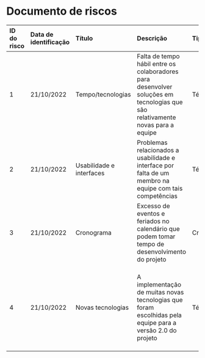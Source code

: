 # Documento de riscos

|  ID do risco  | Data de identificação | Título | Descrição | Tipo | Impacto | Probabilidade | Magnitude | Dono | Estratégia de mitigação |
|:--------------|:----------------------|:-------|:----------|:-----|:--------|:--------------|:----------|:-----|:------------------------|
| 1 | 21/10/2022 | Tempo/tecnologias | Falta de tempo hábil entre os colaboradores para desenvolver soluções em tecnologias que são relativamente novas para a equipe | Técnico/Cronograma | **`5.00`** | **`50%`** | **`2.50`** | Todos os membros da FreteX | Otimizar e nivelar os estudos da equipe, além de planejar um cronograma para as atividades |
| 2 | 21/10/2022 | Usabilidade e interfaces | Problemas relacionados a usabilidade e interface por falta de um membro na equipe com tais competências | Técnico |  **`4.00`** | **`40%`**  | **`1.6`** | Todos os membros da FreteX | Utilizar a técnica de design incremental e estudar mais sobre usabilidade e design |
| 3 | 21/10/2022 | Cronograma | Excesso de eventos e feriados no calendário que podem tomar tempo de desenvolvimento do projeto | Cronograma |  **`4.00`** | **`45%`**  | **`1.8`** | Todos os membros da FreteX | Organizar o cronograma das atividades e adiantar o máximo possível |
| 4 | 21/10/2022 | Novas tecnologias | A implementação de muitas novas tecnologias que foram escolhidas pela equipe para a versão 2.0 do projeto | Técnico | **`5.00`** |  **`60%`** | **`2.4`** | Todos os membros da FreteX  | Utilizar técnica de pair programming e nivelar a equipe em relação as novas tecnologias com cursos e estudos |


